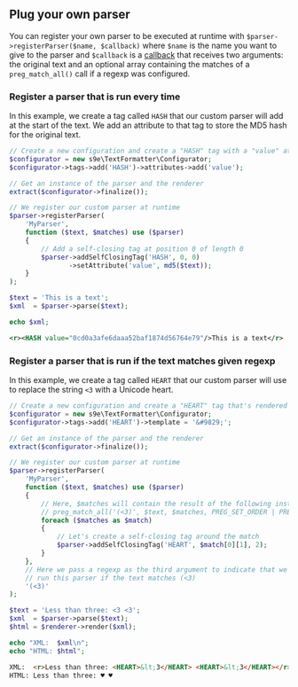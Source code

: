 ## Plug your own parser

You can register your own parser to be executed at runtime with `$parser->registerParser($name, $callback)` where `$name` is the name you want to give to the parser and `$callback` is a [callback](http://php.net/manual/en/language.types.callable.php) that receives two arguments: the original text and an optional array containing the matches of a `preg_match_all()` call if a regexp was configured.

### Register a parser that is run every time

In this example, we create a tag called `HASH` that our custom parser will add at the start of the text. We add an attribute to that tag to store the MD5 hash for the original text.

```php
// Create a new configuration and create a "HASH" tag with a "value" attribute
$configurator = new s9e\TextFormatter\Configurator;
$configurator->tags->add('HASH')->attributes->add('value');

// Get an instance of the parser and the renderer
extract($configurator->finalize());

// We register our custom parser at runtime
$parser->registerParser(
	'MyParser',
	function ($text, $matches) use ($parser)
	{
		// Add a self-closing tag at position 0 of length 0
		$parser->addSelfClosingTag('HASH', 0, 0)
		       ->setAttribute('value', md5($text));
	}
);

$text = 'This is a text';
$xml  = $parser->parse($text);

echo $xml;
```
```xml
<r><HASH value="0cd0a3afe6daaa52baf1874d56764e79"/>This is a text</r>
```

### Register a parser that is run if the text matches given regexp

In this example, we create a tag called `HEART` that our custom parser will use to replace the string `<3` with a Unicode heart.

```php
// Create a new configuration and create a "HEART" tag that's rendered as an HTML entity
$configurator = new s9e\TextFormatter\Configurator;
$configurator->tags->add('HEART')->template = '&#9829;';

// Get an instance of the parser and the renderer
extract($configurator->finalize());

// We register our custom parser at runtime
$parser->registerParser(
	'MyParser',
	function ($text, $matches) use ($parser)
	{
		// Here, $matches will contain the result of the following instruction:
		// preg_match_all('(<3)', $text, $matches, PREG_SET_ORDER | PREG_OFFSET_CAPTURE)
		foreach ($matches as $match)
		{
			// Let's create a self-closing tag around the match
			$parser->addSelfClosingTag('HEART', $match[0][1], 2);
		}
	},
	// Here we pass a regexp as the third argument to indicate that we only want to
	// run this parser if the text matches (<3)
	'(<3)'
);

$text = 'Less than three: <3 <3';
$xml  = $parser->parse($text);
$html = $renderer->render($xml);

echo "XML:  $xml\n";
echo "HTML: $html";
```
```html
XML:  <r>Less than three: <HEART>&lt;3</HEART> <HEART>&lt;3</HEART></r>
HTML: Less than three: ♥ ♥
```
